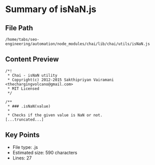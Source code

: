 # Summary of isNaN.js
  
## File Path
`/home/tabs/seo-engineering/automation/node_modules/chai/lib/chai/utils/isNaN.js`

## Content Preview
```
/*!
 * Chai - isNaN utility
 * Copyright(c) 2012-2015 Sakthipriyan Vairamani <thechargingvolcano@gmail.com>
 * MIT Licensed
 */

/**
 * ### .isNaN(value)
 *
 * Checks if the given value is NaN or not.
[...truncated...]
```

## Key Points
- File type: .js
- Estimated size: 590 characters
- Lines: 27
